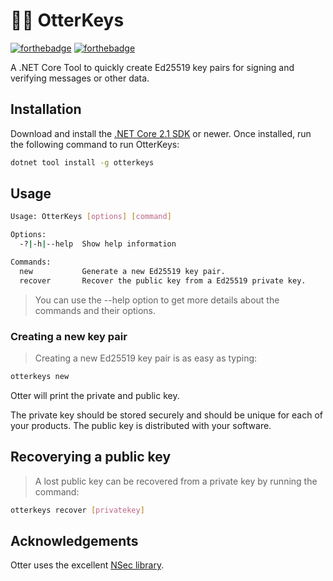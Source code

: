 # :rat::closed_lock_with_key: OtterKeys

[![forthebadge](https://forthebadge.com/images/badges/made-with-c-sharp.svg)](https://forthebadge.com)
[![forthebadge](https://forthebadge.com/images/badges/built-with-love.svg)](https://forthebadge.com)

A .NET Core Tool to quickly create Ed25519 key pairs for signing and verifying messages or other data.

## Installation

Download and install the [.NET Core 2.1 SDK](https://www.microsoft.com/net/download) or newer. Once installed, run the following command to run OtterKeys:

```bash
dotnet tool install -g otterkeys
```

## Usage

```bash
Usage: OtterKeys [options] [command]

Options:
  -?|-h|--help  Show help information

Commands:
  new           Generate a new Ed25519 key pair.
  recover       Recover the public key from a Ed25519 private key.
```

> You can use the --help option to get more details about the commands and their options.

### Creating a new key pair

> Creating a new Ed25519 key pair is as easy as typing:

```bash
otterkeys new
```

Otter will print the private and public key.

The private key should be stored securely and should be unique for each of your products. The public key is distributed with your software.

## Recoverying a public key

> A lost public key can be recovered from a private key by running the command:

```bash
otterkeys recover [privatekey]
```

## Acknowledgements

Otter uses the excellent [NSec library](https://nsec.rocks/).
